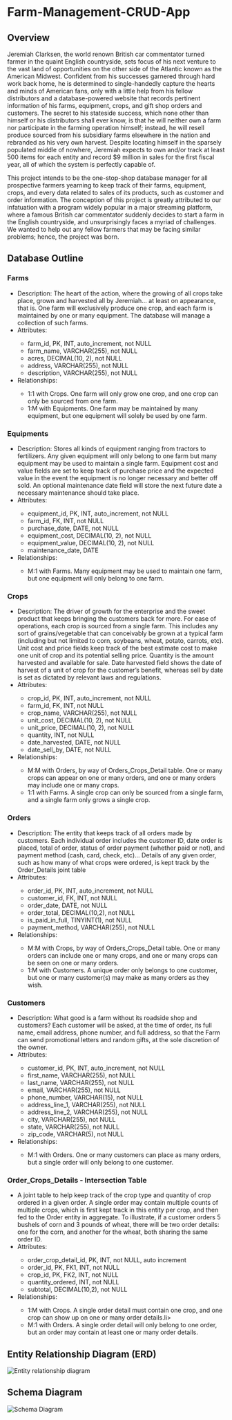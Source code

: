 # Farm-Management-CRUD-App

## Overview

Jeremiah Clarksen, the world renown British car commentator turned farmer in the quaint
English countryside, sets focus of his next venture to the vast land of opportunities on the other side of the Atlantic known as the American Midwest. Confident from his successes garnered through hard work back home, he is determined to single-handedly capture the hearts and minds of American fans, only with a little help from his fellow distributors and a database-powered website that records pertinent information of his farms, equipment, crops, and gift shop orders and customers. The secret to his stateside success, which none other than himself or his distributors shall ever know, is that he will neither own a farm nor participate in the farming operation himself; instead, he will resell produce sourced from his subsidiary farms elsewhere in the nation and rebranded as his very own harvest. Despite locating himself in the sparsely populated middle of nowhere, Jeremiah expects to own and/or track at least 500 items for each entity and record $9 million in sales for the first fiscal year, all of which the system is perfectly capable of.

This project intends to be the one-stop-shop database manager for all prospective farmers yearning to keep track of their farms, equipment, crops, and every data related to sales of its products, such as customer and order information. The conception of this project is greatly attributed to our infatuation with a program widely popular in a major streaming platform, where a famous British car commentator suddenly decides to start a farm in the English countryside, and unsurprisingly faces a myriad of challenges. We wanted to help out any fellow farmers that may be facing similar problems; hence, the project was born.

## Database Outline

### Farms
<ul>
    <li>Description: The heart of the action, where the growing of all crops take place, grown and harvested all by Jeremiah... at least on appearance, that is. One farm will exclusively produce one crop, and each farm is maintained by one or many equipment. The database will manage a collection of such farms.</li>
    <li>Attributes:</li>
    <ul>
        <li>farm_id, PK, INT, auto_increment, not NULL</li>
        <li>farm_name, VARCHAR(255), not NULL</li>
        <li>acres, DECIMAL(10, 2), not NULL</li>
        <li>address, VARCHAR(255), not NULL</li>
        <li>description, VARCHAR(255), not NULL</li>
    </ul>
    <li>Relationships:</li>
    <ul>
        <li>1:1 with Crops. One farm will only grow one crop, and one crop can only
        be sourced from one farm.</li>
        <li>1:M with Equipments. One farm may be maintained by many equipment,
        but one equipment will solely be used by one farm.</li>
    </ul>
</ul>

### Equipments
<ul>
    <li>Description: Stores all kinds of equipment ranging from tractors to fertilizers. Any given equipment will only belong to one farm but many equipment may be used to maintain a single farm. Equipment cost and value fields are set to keep track of purchase price and the expected value in the event the equipment is no longer necessary and better off sold. An optional maintenance date field will store the next future date a necessary maintenance should take place.</li>
    <li>Attributes:</li>
    <ul>
        <li>equipment_id, PK, INT, auto_increment, not NULL</li>
        <li>farm_id, FK, INT, not NULL</li>
        <li>purchase_date, DATE, not NULL</li>
        <li>equipment_cost, DECIMAL(10, 2), not NULL</li>
        <li>equipment_value, DECIMAL(10, 2), not NULL</li>
        <li>maintenance_date, DATE</li>
    </ul>
    <li>Relationships:</li>
    <ul>
        <li>M:1 with Farms. Many equipment may be used to maintain one farm, but
        one equipment will only belong to one farm.</li>
    </ul>
</ul>

### Crops
<ul>
    <li>Description: The driver of growth for the enterprise and the sweet product that keeps bringing the customers back for more. For ease of operations, each crop is sourced from a single farm. This includes any sort of grains/vegetable that can conceivably be grown at a typical farm (including but not limited to corn, soybeans, wheat, potato, carrots, etc). Unit cost and price fields keep track of the best estimate cost to make one unit of crop and its potential selling price. Quantity is the amount harvested and available for sale. Date harvested field shows the date of harvest of a unit of crop for the customer’s benefit, whereas sell by date is set as dictated by relevant laws and regulations.</li>
    <li>Attributes:</li>
    <ul>
        <li>crop_id, PK, INT, auto_increment, not NULL</li>
        <li>farm_id, FK, INT, not NULL</li>
        <li>crop_name, VARCHAR(255), not NULL</li>
        <li>unit_cost, DECIMAL(10, 2), not NULL</li>
        <li>unit_price, DECIMAL(10, 2), not NULL</li>
        <li>quantity, INT, not NULL</li>
        <li>date_harvested, DATE, not NULL</li>
        <li>date_sell_by, DATE, not NULL</li>
    </ul>
        <li>Relationships:</li>
    <ul>
        <li>M:M with Orders, by way of Orders_Crops_Detail table. One or many
        crops can appear on one or many orders, and one or many orders may
        include one or many crops.</li>
        <li>1:1 with Farms. A single crop can only be sourced from a single farm, and
        a single farm only grows a single crop.</li>
    </ul>
</ul>

### Orders

<ul>
    <li>Description: The entity that keeps track of all orders made by customers. Each individual order includes the customer ID, date order is placed, total of order, status of order payment (whether paid or not), and payment method (cash, card, check, etc)... Details of any given order, such as how many of what crops were ordered, is kept track by the Order_Details joint table</li>
    <li>Attributes:</li>
    <ul>
        <li>order_id, PK, INT, auto_increment, not NULL</li>
        <li>customer_id, FK, INT, not NULL</li>
        <li>order_date, DATE, not NULL</li>
        <li>order_total, DECIMAL(10,2), not NULL</li>
        <li>is_paid_in_full, TINYINT(1), not NULL</li>
        <li>payment_method, VARCHAR(255), not NULL</li>
    </ul>
        <li>Relationships:</li>
    <ul>
        <li>M:M with Crops, by way of Orders_Crops_Detail table. One or many orders can include one or many crops, and one or many crops can be seen on one or many orders.</li>
        <li>1:M with Customers. A unique order only belongs to one customer, but one or many customer(s) may make as many orders as they wish.</li>
    </ul>
</ul>

### Customers

<ul>
    <li>Description: What good is a farm without its roadside shop and customers? Each customer will be asked, at the time of order, its full name, email address, phone number, and full address, so that the Farm can send promotional letters and random gifts, at the sole discretion of the owner.</li>
    <li>Attributes:</li>
    <ul>
        <li>customer_id, PK, INT, auto_increment, not NULL</li>
        <li>first_name, VARCHAR(255), not NULL</li>
        <li>last_name, VARCHAR(255), not NULL</li>
        <li>email, VARCHAR(255), not NULL</li>
        <li>phone_number, VARCHAR(15), not NULL</li>
        <li>address_line_1, VARCHAR(255), not NULL</li>
        <li>address_line_2, VARCHAR(255), not NULL</li>
        <li>city, VARCHAR(255), not NULL</li>
        <li>state, VARCHAR(255), not NULL</li>
        <li>zip_code, VARCHAR(5), not NULL</li>
    </ul>
        <li>Relationships:</li>
    <ul>
        <li>M:1 with Orders. One or many customers can place as many orders, but
        a single order will only belong to one customer.</li>   
    </ul>
</ul>

### Order_Crops_Details - Intersection Table

<ul>
    <li>A joint table to help keep track of the crop type and quantity of crop ordered in a given order. A single order may contain multiple counts of multiple crops, which is first kept track in this entity per crop, and then fed to the Order entity in aggregate. To illustrate, if a customer orders 5 bushels of corn and 3 pounds of wheat, there will be two order details: one for the corn, and another for the wheat, both sharing the same order ID.</li>
    <li>Attributes:</li>
    <ul>
        <li>order_crop_detail_id, PK, INT, not NULL, auto increment</li>
        <li>order_id, PK, FK1, INT, not NULL</li>
        <li>crop_id, PK, FK2, INT, not NULL</li>
        <li>quantity_ordered, INT, not NULL</li>
        <li>subtotal, DECIMAL(10,2), not NULL</li>
    </ul>
        <li>Relationships:</li>
    <ul>
        <li>1:M with Crops. A single order detail must contain one crop, and one crop
        can show up on one or many order details.li> 
        <li>M:1 with Orders. A single order detail will only belong to one order, but an
        order may contain at least one or many order details.</li>  
    </ul>
</ul>

## Entity Relationship Diagram (ERD)


![Entity relationship diagram](images/ERD_screenshot.png)

## Schema Diagram

![Schema Diagram](images/schema_screenshot.png)


